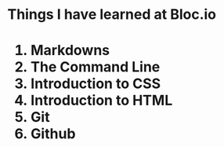 <h1>Things I have learned at Bloc.io<h1>

1. Markdowns
2. The Command Line
3. Introduction to CSS
4. Introduction to HTML
5. Git
6. Github 
